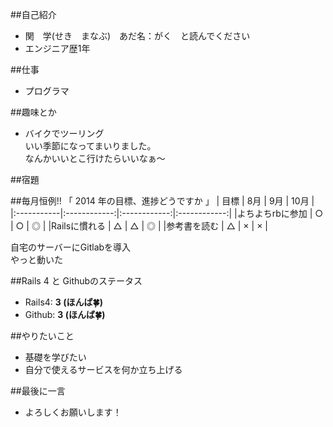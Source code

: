 ﻿##自己紹介

- 関　学(せき　まなぶ)　あだ名：がく　と読んでください
- エンジニア歴1年

##仕事

- プログラマ

##趣味とか
- バイクでツーリング  
いい季節になってまいりました。  
なんかいいとこ行けたらいいなぁ～

##宿題

##毎月恒例!! 「 2014 年の目標、進捗どうですか   」
| 目標 | 8月  | 9月 | 10月 |
|:-----------|:------------:|:------------:|:------------:|
|よちよちrbに参加 | ○ | ○ | ◎ |
|Railsに慣れる | △ | △ | ◎ |
|参考書を読む | △ | × | × |

自宅のサーバーにGitlabを導入  
やっと動いた

##Rails 4 と Githubのステータス

- Rails4: **3 (ほんば:four_leaf_clover:)**
- Github: **3 (ほんば:four_leaf_clover:)**

##やりたいこと

- 基礎を学びたい
- 自分で使えるサービスを何か立ち上げる

##最後に一言

- よろしくお願いします！